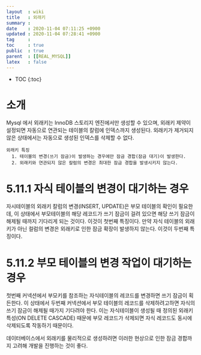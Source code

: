 ```yaml
---
layout  : wiki
title   : 외래키 
summary : 
date    : 2020-11-04 07:11:25 +0900
updated : 2020-11-04 07:28:41 +0900
tag     : 
toc     : true
public  : true
parent  : [[REAL_MYSQL]]
latex   : false
---
```

* TOC
{:toc}

# 소개 
  Mysql 에서 외래키는 InnoDB 스토리지 엔진에서만 생성할 수 있으며, 외래키 제약이 설정되면 자동으로 연관되는 테이블의 칼럼에 인덱스까지 생성된다. 외래키가 제거되지 않은 상태에서는 자동으로 생성된 인덱스를 삭제할 수 없다. 
  ```
  외래키 특징 
    1. 테이블의 변경(쓰기 잠금)이 발생하는 경우에만 잠금 경합(잠금 대기)이 발생한다.
    2. 외래키와 연관되지 않은 칼럼의 변경은 최대한 잠금 경합을 발생시키지 않는다. 
  ```
  
# 5.11.1 자식 테이블의 변경이 대기하는 경우 
  자시테이블의 외래키 칼럼의 변경(INSERT, UPDATE)은 부모 테이블의 확인이 필요한데, 이 상태에서 부모테이블의 해당 레코드가 쓰기 잠금이 걸려 있으면 해당 쓰기 잠금이 해제될 때까지 기다리게 되는 것이다. 이것이 첫번째 특징이다. 
  만약 자식 테이블의 외래키가 아닌 컬럼의 변경은 외래키로 인한 잠금 확장이 발생하지 않는다. 이것이 두번째 특징이다.
  
# 5.11.2 부모 테이블의 변경 작업이 대기하는 경우 
  첫번째 커넥션에서 부모키를 참조하는 자식테이블의 레코드를 변경하면 쓰기 잠금이 획든한다. 이 상태에서 두번째 커넥션에서 부모 테이블의 레코드를 삭제하려고하면 자식의 쓰기 잠금이 해제될 때가지 기다려야 한다. 이는 자식테이블이 생성될 때 정의된 외래키 특성(ON DELETE CASCADE) 때문에 부모 레코드가 삭제되면 자식 레코드도 동시에 삭제되도록 작동하기 때문이다. 
  
  데이터베이스에서 외래키를 물리적으로 생성하려면 이러한 현상으로 인한 잠금 경합까지 고려해 개발을 진행하는 것이 좋다. 
  

